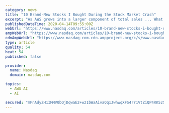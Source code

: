 ```yaml
---
category: news
title: "10 Brand-New Stocks I Bought During the Stock Market Crash"
excerpt: "As AWS grows into a larger component of total sales ... What allows Livongo to stand out is its ability to use artificial intelligence and a mountain of data to help its members take care better care of themselves. Essentially, Livongo elicits behavioral changes in diabetes patients that helps them live healthier lives. Revenue data would ..."
publishedDateTime: 2020-04-14T09:55:00Z
webUrl: "https://www.nasdaq.com/articles/10-brand-new-stocks-i-bought-during-the-stock-market-crash-2020-04-14"
ampWebUrl: "https://www.nasdaq.com/articles/10-brand-new-stocks-i-bought-during-the-stock-market-crash-2020-04-14?amp"
cdnAmpWebUrl: "https://www-nasdaq-com.cdn.ampproject.org/c/s/www.nasdaq.com/articles/10-brand-new-stocks-i-bought-during-the-stock-market-crash-2020-04-14?amp"
type: article
quality: 54
heat: 54
published: false

provider:
  name: Nasdaq
  domain: nasdaq.com

topics:
  - AWS AI
  - AI

secured: "mPnAdyZH1IMMV0bQjDqwaE2+w21bWaAivaQq1JwhwqXFS4rr1VtZiQP4RK525ICChvy8Ea7yVlR5+T1+AvpXncMqZvxavqzcljm9TG9WmwqxlzCFifav1xGolznv2rayy3kXvcDJRzqghg2H6JtahCX0y71VapO3vRmoqMcfTkG+PqwnYdj5wX4ngBJS6M4d8boCT9mf8mX7LDCsK4sEAsJR2xezVJ6/mJd7yEgYv79iC4ionwcu/0pCaWojx4iSecbvv7ZrXs7he9WkAPmGEo3518MvD5maTdnboIfv7rbT7Hi3d/tgzO2r+5mgQTxPeX64EM8UG0LsyfDGtO0NLOklEl0g+35E7Ob3tO3S5Yfh1UGGBTrjPmD8OWbjwa7z5bbTP2Xa4ZRfTZfoDJH2Y+xaEh1TtbAejaOW+7US1r9HW1rBFrOT6F9Muj0oei0L02gNNfJukr1BgfSQTDp8qmh509466+qKMpM4iLEaFBw=;6lmEaUzS7Jibq8e8a3YFZg=="
---
```



